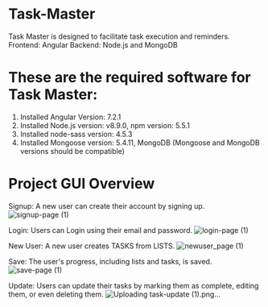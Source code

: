 # Task-Master
Task Master is designed to facilitate task execution and reminders.
Frontend: Angular
Backend: Node.js and MongoDB

# These are the required software for Task Master:
1. Installed Angular Version: 7.2.1
2. Installed Node.js version: v8.9.0, npm version: 5.5.1
3. Installed node-sass version: 4.5.3
4. Installed Mongoose version: 5.4.11, MongoDB (Mongoose and MongoDB versions should be compatible)

# Project GUI Overview
Signup: A new user can create their account by signing up.
![signup-page (1)](https://github.com/Obyedullahilmamun/Task-Master/assets/78032583/3e81dba9-3918-4880-b484-debd67521dce)

Login: Users can Login using their email and password.
![login-page (1)](https://github.com/Obyedullahilmamun/Task-Master/assets/78032583/7791a89e-4f5a-4594-bbb7-b3375e71bba6)

New User: A new user creates TASKS from LISTS.
![newuser_page (1)](https://github.com/Obyedullahilmamun/Task-Master/assets/78032583/2fd1995c-88d8-4d5d-9f73-32499c6e2640)

Save: The user's progress, including lists and tasks, is saved.
![save-page (1)](https://github.com/Obyedullahilmamun/Task-Master/assets/78032583/1db294c0-248f-487f-b867-df2365220149)

Update: Users can update their tasks by marking them as complete, editing them, or even deleting them.
![Uploading task-update (1).png…]()

